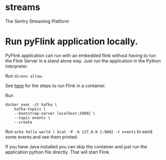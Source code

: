 # streams

The Sentry Streaming Platform

# Run pyFlink application locally.

PyFlink application can run with an embedded flink without having to run
the Flink Server in a stand alone way. Just run the application in the
Python interpreter.

Run `direnv allow`.

See [here](./platforms/flink/README.md) for the steps to run Flink in a container.

Run

```
docker exec -it kafka \
    kafka-topics \
    --bootstrap-server localhost:29092 \
    --topic events \
    --create
```

Run `echo hello world | kcat -P -b 127.0.0.1:9092 -t events` to send some events and see them printed.

If you have Java installed you can skip the container and just run the
application python file directly. That will start Flink.
